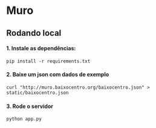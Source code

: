# Muro

## Rodando local

#### 1. Instale as dependências:

```console
pip install -r requirements.txt
```

#### 2. Baixe um json com dados de exemplo

```console
curl "http://muro.baixocentro.org/baixocentro.json" > static/baixocentro.json
```

#### 3. Rode o servidor

```console
python app.py
```

